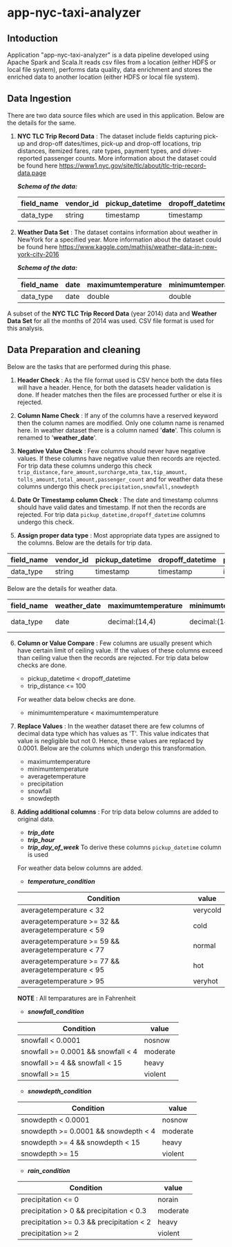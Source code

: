 # app-nyc-taxi-analyzer

## Intoduction
Application "app-nyc-taxi-analyzer" is a data pipeline developed using Apache Spark and Scala.It reads csv files from a location (either HDFS or 
local file system), performs data quality, data enrichment and stores the enriched data to another location (either HDFS or
local file system).

## Data Ingestion
There are two data source files which are used in this application. Below are the details for the same.

1) **NYC TLC Trip Record Data** : The dataset include fields capturing pick-up and drop-off dates/times, pick-up and drop-off locations, trip distances, 
   itemized fares, rate types, payment types, and driver-reported passenger counts. More information about the dataset could be 
   found here https://www1.nyc.gov/site/tlc/about/tlc-trip-record-data.page

   **_Schema of the data:_**

   field_name | vendor_id | pickup_datetime | dropoff_datetime | passenger_count | trip_distance | pickup_longitude | pickup_latitude | rate_code | store_and_fwd_flag | dropoff_longitude | dropoff_latitude | payment_type | fare_amount | surcharge | mta_tax | tip_amount | tolls_amount | total_amount
   ---        | ---  | ---  | ---  | ---  | ---  | ---  | ---  | ---  | ---  | ---  | ---  | ---  | ---  | ---  | ---  | ---  | ---  | ---  
   data_type  | string | timestamp | timestamp | int | double | string | string | int | string | string | string | string | double | double | double | double | double | double
 

2) **Weather Data Set** : The dataset contains information about weather in NewYork for a specified year. More information about the dataset could be 
   found here https://www.kaggle.com/mathijs/weather-data-in-new-york-city-2016
   
    **_Schema of the data:_**

    field_name | date | maximumtemperature |  minimumtemperature | averagetemperature | precipitation | snowfall | snowdepth
    ---        | ---  | ---  | ---  | ---  | ---  | ---  | ---  
    data_type  | date | double | double | double | double | double | double

A subset of the **NYC TLC Trip Record Data** (year 2014) data and **Weather Data Set** for all the months of 2014 was used. CSV file format is used for this
analysis.

## Data Preparation and cleaning

Below are the tasks that are performed during this phase.

1) **Header Check** : As the file format used is CSV hence both the data files will have a header. Hence, for both the datasets header validation is done. If header matches then the files are processed further or else it is rejected. 
   
2) **Column Name Check** : If any of the columns have a reserved keyword then the column names are modified. Only one column name is renamed here. In weather dataset there is a column named '**date**'. This column is renamed to '**weather_date**'.
   
3) **Negative Value Check** : Few columns should never have negative values. If these columns have negative value then records are rejected. For trip data these columns undergo this check ```trip_distance,fare_amount,surcharge,mta_tax,tip_amount,
   tolls_amount,total_amount,passenger_count```  and for weather data these columns undergo this check ```precipitation,snowfall,snowdepth```
   
4) **Date Or Timestamp column Check** : The date and timestamp columns should have valid dates and timestamp. If not then the records are rejected. For trip data ```pickup_datetime,dropoff_datetime```  columns undergo this check.  

5) **Assign proper data type** : Most appropriate data types are assigned to the columns. Below are the details for trip data.

field_name | vendor_id | pickup_datetime | dropoff_datetime | passenger_count | trip_distance | pickup_longitude | pickup_latitude | rate_code | store_and_fwd_flag | dropoff_longitude | dropoff_latitude | payment_type | fare_amount | surcharge | mta_tax | tip_amount | tolls_amount | total_amount
   ---     | ---  | ---  | ---  | ---  | ---  | ---  | ---  | ---  | ---  | ---  | ---  | ---  | ---  | ---  | ---  | ---  | ---  | ---  
data_type  | string | timestamp | timestamp | int | double | string | string | int | string | string | string | string | double | double | double | double | double | double

Below are the details for weather data.

field_name | weather_date | maximumtemperature |  minimumtemperature | averagetemperature | precipitation | snowfall | snowdepth
---        | ---  | ---  | ---  | ---  | ---  | ---  | ---  
data_type  | date | decimal:(14,4) | decimal:(14,4) | decimal:(14,4) | decimal:(14,4) | decimal:(14,4) | decimal:(14,4)

6) **Column or Value Compare** : Few columns are usually present which have certain limit of ceiling value. If the values of these columns exceed 
   than ceiling value then the records are rejected. 
   For trip data below checks are done.
   - pickup_datetime < dropoff_datetime
   - trip_distance <= 100 

    For weather data below checks are done.
    - minimumtemperature < maximumtemperature

7) **Replace Values** : In the weather dataset there are few columns of decimal data type which has values as 'T'. This value indicates that value is negligible but not 0. Hence, these values are replaced by 0.0001. Below are the columns which undergo this transformation.
   - maximumtemperature
   - minimumtemperature
   - averagetemperature
   - precipitation
   - snowfall
   - snowdepth 
    
8) **Adding additional columns** : For trip data below columns are added to original data.
   - **_trip_date_**
   - **_trip_hour_**
   - **_trip_day_of_week_**
   To derive these columns ```pickup_datetime``` column is used
  
   For weather data below columns are added.
    - **_temperature_condition_**
    
    Condition               | value
    ---                     | ---- 
    averagetemperature < 32 | verycold
    averagetemperature >= 32 && averagetemperature < 59 | cold
    averagetemperature >= 59 && averagetemperature < 77 | normal
    averagetemperature >= 77 && averagetemperature < 95 | hot
    averagetemperature > 95 | veryhot
   
    **NOTE** : All temparatures are in Fahrenheit

    - **_snowfall_condition_**

     Condition               | value
     ---                     | ---- 
     snowfall < 0.0001 | nosnow
     snowfall >= 0.0001 && snowfall < 4 | moderate
     snowfall >= 4 && snowfall < 15 | heavy
     snowfall >= 15 | violent 

    - **_snowdepth_condition_**

    Condition               | value
     ---                     | ---- 
     snowdepth < 0.0001 | nosnow
     snowdepth >= 0.0001 && snowdepth < 4 | moderate
     snowdepth >= 4 && snowdepth < 15 | heavy
     snowdepth >= 15 | violent 

    - **_rain_condition_**

    Condition               | value
    ---                     | ---- 
    precipitation <= 0 | norain
    precipitation > 0 && precipitation < 0.3 | moderate
    precipitation >= 0.3 && precipitation < 2 | heavy
    precipitation >= 2 | violent



   